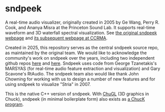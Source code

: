 # sndpeek
A real-time audio visualizer, originally created in 2005 by Ge Wang, Perry R. Cook, and Ananya Misra at the Princeton Sound Lab. It supports real-time waveform and 3D waterfall spectral visualization. See [the original sndpeek webpage](https://soundlab.cs.princeton.edu/software/sndpeek/) and [its subsequent webpage at CCRMA](https://ccrma.stanford.edu/~ge/software/sndpeek/).

Created in 2025, this repository serves as the central sndpeek source repo, as maintained by the original team. We would like to acknowledge the community's work on sndpeek over the years, including two independent github repos [here](https://github.com/wickedchicken/sndpeek) and [here](https://github.com/inniyah/sndpeek). Sndpeek uses code from George Tzanetakis's MARSYAS (for real-time audio feature extraction and visualization) and Gary Scavone's RtAudio. The sndpeek team also would like thank John Chowning for working with us to design a number of new features and for using sndpeek to visualize "Stria" in 2007.

This is the native C++ version of sndpeek. With [ChuGL](https://chuck.stanford.edu/chugl/) (3D graphics in Chuck), sndpeek (in minimal boilerplate form) also exists as [a ChucK program](https://chuck.stanford.edu/chugl/examples/deep/sndpeek.ck).
